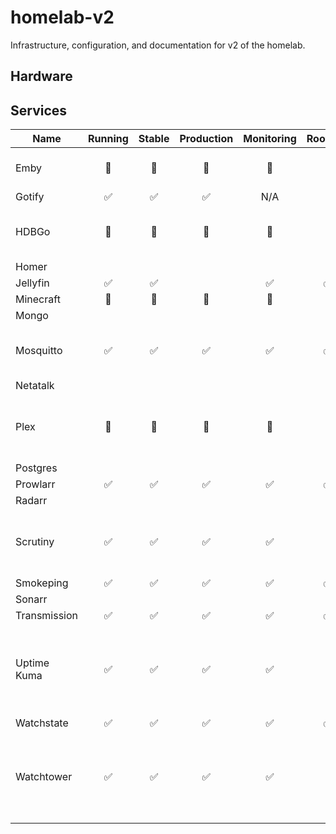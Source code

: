 # homelab-v2

Infrastructure, configuration, and documentation for v2 of the homelab.

## Hardware


## Services

| Name         | Running | Stable | Production | Monitoring | Rootless | Notes                                                   |
|--------------|:-------:|:------:|:----------:|:----------:|:--------:|---------------------------------------------------------|
| Emby         |   🚫    |   🚫   |     🚫     |     🚫     |    🚫    | Will not migrate -> Jellyfin                            |
| Gotify       |    ✅    |   ✅    |     ✅      |    N/A     |          |                                                         |
| HDBGo        |   🚫    |   🚫   |     🚫     |     🚫     |    🚫    | Will not migrate -> Prowlarr                            |
| Homer        |         |        |            |            |          |                                                         |
| Jellyfin     |    ✅    |   ✅    |            |     ✅      |    ✅     |                                                         |
| Minecraft    |   🚫    |   🚫   |     🚫     |     🚫     |    🚫    |                                                         |
| Mongo        |         |        |            |            |          |                                                         |
| Mosquitto    |    ✅    |   ✅    |     ✅      |     ✅      |    ✅     | Need to point mqtt.schu to new IP                       |
| Netatalk     |         |        |            |            |          |                                                         |
| Plex         |   🚫    |   🚫   |     🚫     |     🚫     |    🚫    | Plex has been great, but time to say bye.               |
| Postgres     |         |        |            |            |          |                                                         |
| Prowlarr     |    ✅    |   ✅    |     ✅      |     ✅      |    ✅     |                                                         |
| Radarr       |         |        |            |            |          |                                                         |
| Scrutiny     |    ✅    |   ✅    |     ✅      |     ✅      |    🚫    | Can't run rootless, SMART requires root                 | 
| Smokeping    |    ✅    |   ✅    |     ✅      |     ✅      |    ✅     |                                                         |
| Sonarr       |         |        |            |            |          |                                                         |
| Transmission |    ✅    |   ✅    |     ✅      |     ✅      |    ✅     |                                                         |
| Uptime Kuma  |    ✅    |   ✅    |     ✅      |     ✅      |    🚫    | Not easy to run rootless, needs access to Docker socket |
| Watchstate   |    ✅    |   ✅    |     ✅      |     ✅      |    ✅     |                                                         |
| Watchtower   |    ✅    |   ✅    |     ✅      |     ✅      |    🚫    | Not easy to run rootless, needs access to Docker socket |
